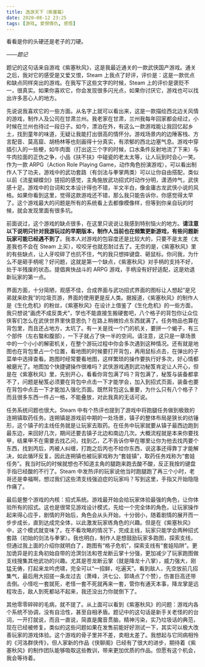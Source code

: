 ```yaml
---
title: 逸游天下（紫塞篇）
date: 2020—08-12 23:25
tags: [游戏, 爱恨情仇, 感悟]
---
```


看看是你的头硬还是老子的刀硬。

*——题记*

题记的这句话来自游戏《紫塞秋风》，这是我最近通关的一款武侠国产游戏。通关之后，我对它的感受是又爱又恨，Steam 上我点了好评，评价是：这是一款优点和缺点同样突出的游戏。在我写下这些文字的时候，Steam 上的评价是褒贬不一，很真实。如果你喜欢它，你会发现很多闪光点，如果你讨厌它，游戏也可以找出许多恶心人的地方。

先说说我喜欢它的一些方面。从名字上就可以看出来，这是一款描绘西北边关风情的游戏，制作人及公司在甘肃兰州。我老家在甘肃，兰州我每年回家都会经过，小时候在兰州也待过一段日子。如今，漂泊在外，有这么一款游戏能让我回忆起乡土，找到童年的味道，无疑让我能打出很高的情怀分。游戏场景内的边陲客栈、方言配音、莫高窟、胡杨林等也刻画得十分真实，有浓郁的西北边塞气息。游戏中穿插引入的一些梗，如牛肉面（打出这三个字的时候，口水条件反射地流了下来）与牛肉拉面的正伪之争，小品《扶不扶》中碰瓷的老太太等，让人玩到时会心一笑。作为一款 ARPG（Action Role Playing Game，动作角色扮演游戏），可以看出制作人下了功夫，游戏中的武功套路（有剑法与拳掌两类）可以让你自由搭配，类似以前《流星蝴蝶剑》搓招的感觉，主角施放武功招式时动作分明，潇洒帅气，武侠感十足。游戏中的台词和文本设计得也不错，半文半白，像金庸古龙武侠小说的风格。如果你看到这里，觉得这款游戏还不错，那么我只能告诉你，你感觉得太早了。这个游戏最大的问题是所有的系统看上去都像模像样，但等到你亲自玩的时候，就会发现里面有很多坑。

前面说过，这个游戏的缺点很多，在这里只说说让我感到特别恼火的地方。**请注意以下说明只针对我游玩过的早期版本，制作人当前也在频繁更新游戏，有些问题新玩家可能已经遇不到了**。我本人对游戏的包容度还是比较大的，只要不是太差（太差我也不会在 Steam 上买），咬咬牙也就忍耐过去了。无奈的是，《紫塞秋风》里的有些缺点，让人牙咬碎了也抗不住，气的我只想摔键盘、砸鼠标。你问我，为什么不是砸手柄呢？好问题，这就是第一个缺点，《紫塞秋风》对手柄的支持不好，处于半残废的状态。提倡爽快战斗的 ARPG 游戏，手柄没有好好适配，这是劝退新玩家的第一点。

界面方面，十分简陋，观感不佳，合成界面与武功招式界面的图标让人想起“是兄弟就来砍我”的垃圾页游，界面的使用更是反人类。据报道，《紫塞秋风》的制作人是《生化危机》的粉丝，《紫塞秋风》在设计上借鉴了《生化危机》的一些方面，我只想说“画虎不成反类犬”，学也不能直接生搬硬套吧，八个格子的背包你让众位侠客们怎么在武侠世界里快意恩仇？在路上稍微捡点东西就满了。任务物品也算在背包里，而且还占地方，太坑了。有一关是找一个门的机关，要拼一个蝎子，有三个部件（左右螯和腹部），一下子就占了快一半的空间。请注意，这只是一章场景中的一个小小的解密机关，在整个游玩过程中你会多次遇到这种情况。还有就是地图也在背包里占一个位置，看地图的时候要打开背包，再用鼠标点击，在弹出的子菜单中选择查看。跑图时经常要看地图，这样繁琐的操作要执行好多次，好心情都被磨光了。地图加个快捷键操作很难吗？武侠游戏遇到武功秘笈肯定让人开心，但是在《紫塞秋风》里，先别开心，看看你背包满了吗？背包满了，秘笈与装备都拿不了，问题是秘笈必须要在背包中点击一下才能学会，加入到招式页面，装备也要在背包中点击一下才能加入强化页面。既然背包这么重要，为什么只有八个格子？而且很多东西一件占一格，不能叠放，对此我真的无话可说。

任务系统问题也很大。Steam 中有个热评也提到了游戏中将跑腿任务做到极致的连朔镇取药任务。连朔镇是游戏前中期的一处场景，镇子的整体布局是狭长的纺锤形，这个镇子的主线任务就是让玩家去取药。在任务中玩家就要从镇子最西边跑到最东边，来回好几次，期间还要去镇子北边和南边几次。大概流程就是本来你要找甲，结果甲不在需要去找乙问，找到乙，乙不告诉你甲在哪里让你为他去找丙要个东西，找到丙后，丙被人纠缠，打跑之后丙也不给你东西，说这事还得靠丁才能解决，如此循环反复。因此连朔镇也被玩家戏称为“套娃镇”，取药任务戏称为“套娃任务”。我当时玩的时候就想也不知道主角的腿跑来跑去酸不酸，反正我按的键盘手指已经酸的不行了。Steam 中发热评的玩家说他当时跑腿跑了再三个小时，老哥还是幸福啊，想过我们这些清支线强迫症的玩家吗？写到这里，手指又开始隐隐作痛了。

最后是整个游戏的内核：招式系统。游戏最开始会给玩家体验最强的角色，让你体验所有的招式。这也是很常见游戏设计模式，先给一个完全体的角色，让玩家操作起来得心应手，剧情的开始后，角色会从头开始，十分弱小，随着剧情的展开而一步步成长，直到达成完全体，以此激发玩家练角色的兴趣。但是在《紫塞秋风》中，这个模式就变味了。在不看攻略的情况下，完成主线，玩家只能学会两种招式套路（初始的剑法与拳掌）。我也明白，制作人是想鼓励玩家多跑图，探索支线，但通过我上面的介绍你就明白了，跑图有“格子危机”，探索支线有“套娃陷阱”。更加诡异是的主角初始自带的沧溟剑法和苍龙断云掌十分强，更加减少了玩家跑图做支线搜集其他武功的兴趣。尤其是苍龙断云掌（就是降龙十八掌），威力强大，刚猛无俦，打起来龙吟虎啸，完全可以“一招鲜，吃遍天”。看到敌人，先空放前几招集气，最后用大招搓一条龙过去（萧峰，洪七公、郭靖点了个赞），伤害巨高还带击倒。小怪吃一套就死，老怪一套不死就再来一套，管你有通天本事，降龙掌是远程攻击，敌人到死都站不起来，我还没出力你就倒下了。

其他零零碎碎的毛病，就不提了。从上面可以看到《紫塞秋风》的问题：游戏内各个系统不协调，没有自洽性，甚至自相矛盾。题记中的这句话是新手关老怪的的台词，一开打就说，而且一直说，简直是魔音贯脑，精神污染，实乃垃圾话的典范，现在已经被修复。类似的这些问题如果在发售前能好好测试一下，其实可以极大改善玩家的游戏体验。这个游戏的骨子里并不差，卖相太差了。我想起与它同病相怜的《河洛群侠传》，但人家新的作品《侠聊阁》已经有了很大的进步，期待着《紫塞秋风》的制作团队能够吸取这些教训，带来更加优质的作品。但愿有这个机会，我会等待着。
